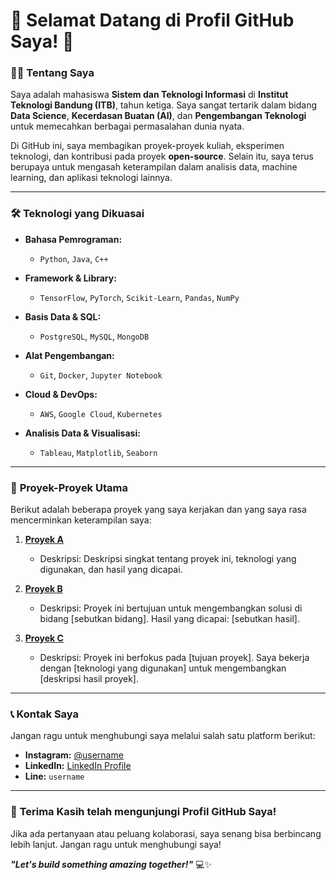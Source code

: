 # 🌟 **Selamat Datang di Profil GitHub Saya!** 🌟

### 👨‍💻 **Tentang Saya**
Saya adalah mahasiswa **Sistem dan Teknologi Informasi** di **Institut Teknologi Bandung (ITB)**, tahun ketiga. Saya sangat tertarik dalam bidang **Data Science**, **Kecerdasan Buatan (AI)**, dan **Pengembangan Teknologi** untuk memecahkan berbagai permasalahan dunia nyata.

Di GitHub ini, saya membagikan proyek-proyek kuliah, eksperimen teknologi, dan kontribusi pada proyek **open-source**. Selain itu, saya terus berupaya untuk mengasah keterampilan dalam analisis data, machine learning, dan aplikasi teknologi lainnya.

---

### 🛠 **Teknologi yang Dikuasai**

- **Bahasa Pemrograman:**
  - `Python`, `Java`, `C++`
  
- **Framework & Library:**
  - `TensorFlow`, `PyTorch`, `Scikit-Learn`, `Pandas`, `NumPy`
  
- **Basis Data & SQL:**
  - `PostgreSQL`, `MySQL`, `MongoDB`
  
- **Alat Pengembangan:**
  - `Git`, `Docker`, `Jupyter Notebook`
  
- **Cloud & DevOps:**
  - `AWS`, `Google Cloud`, `Kubernetes`
  
- **Analisis Data & Visualisasi:**
  - `Tableau`, `Matplotlib`, `Seaborn`

---

### 🚀 **Proyek-Proyek Utama**

Berikut adalah beberapa proyek yang saya kerjakan dan yang saya rasa mencerminkan keterampilan saya:

1. **[Proyek A](link)**
   - Deskripsi: Deskripsi singkat tentang proyek ini, teknologi yang digunakan, dan hasil yang dicapai.
   
2. **[Proyek B](link)**
   - Deskripsi: Proyek ini bertujuan untuk mengembangkan solusi di bidang [sebutkan bidang]. Hasil yang dicapai: [sebutkan hasil].
   
3. **[Proyek C](link)**
   - Deskripsi: Proyek ini berfokus pada [tujuan proyek]. Saya bekerja dengan [teknologi yang digunakan] untuk mengembangkan [deskripsi hasil proyek].

---

### 📞 **Kontak Saya**

Jangan ragu untuk menghubungi saya melalui salah satu platform berikut:

- **Instagram:** [@username](https://www.instagram.com/username)
- **LinkedIn:** [LinkedIn Profile](https://www.linkedin.com/in/username)
- **Line:** `username`

---

### 🔗 **Terima Kasih telah mengunjungi Profil GitHub Saya!**
Jika ada pertanyaan atau peluang kolaborasi, saya senang bisa berbincang lebih lanjut. Jangan ragu untuk menghubungi saya!

_**"Let's build something amazing together!"**_ 💻✨
